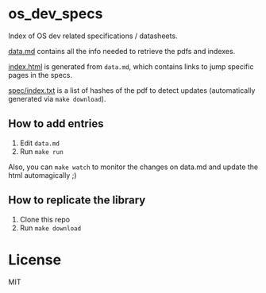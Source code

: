 # os_dev_specs

Index of OS dev related specifications / datasheets.

[data.md](./data.md) contains all the info needed to retrieve the pdfs and indexes.

[index.html](./index.html) is generated from `data.md`, which contains links to jump specific pages in the specs.

[spec/index.txt](spec/index.txt) is a list of hashes of the pdf to detect updates (automatically generated via `make download`).


## How to add entries
1. Edit `data.md`
2. Run `make run`

Also, you can `make watch` to monitor the changes on data.md and update the html automagically ;)

## How to replicate the library
1. Clone this repo
1. Run `make download`

# License
MIT
